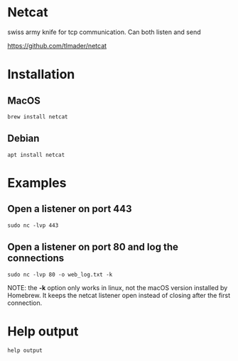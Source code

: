 # Netcat
swiss army knife for tcp communication. Can both listen and send

https://github.com/tlmader/netcat

# Installation
## MacOS
    brew install netcat
## Debian
    apt install netcat

# Examples

## Open a listener on port 443
    sudo nc -lvp 443
## Open a listener on port 80 and log the connections
    sudo nc -lvp 80 -o web_log.txt -k
NOTE: the **-k** option only works in linux, not the macOS version installed by Homebrew. It keeps the netcat listener open instead of closing after the first connection.

# Help output
```
help output
```